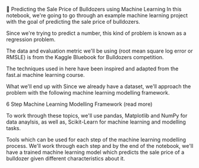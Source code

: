 🚜 Predicting the Sale Price of Bulldozers using Machine Learning
In this notebook, we're going to go through an example machine learning project with the goal of predicting the sale price of bulldozers.

Since we're trying to predict a number, this kind of problem is known as a regression problem.

The data and evaluation metric we'll be using (root mean square log error or RMSLE) is from the Kaggle Bluebook for Bulldozers competition.

The techniques used in here have been inspired and adapted from the fast.ai machine learning course.

What we'll end up with
Since we already have a dataset, we'll approach the problem with the following machine learning modelling framework.


6 Step Machine Learning Modelling Framework (read more)

To work through these topics, we'll use pandas, Matplotlib and NumPy for data anaylsis, as well as, Scikit-Learn for machine learning and modelling tasks.


Tools which can be used for each step of the machine learning modelling process.
We'll work through each step and by the end of the notebook, we'll have a trained machine learning model which predicts the sale price of a bulldozer given different characteristics about it.
